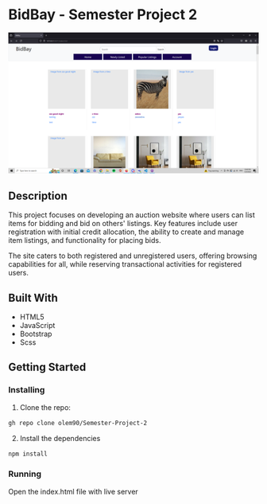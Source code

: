# BidBay - Semester Project 2

![project-image](/src/SemesterProject2.png)

## Description
 This project focuses on developing an auction website where users can
 list items for bidding and bid on others' listings. Key features
 include user registration with initial credit allocation, the ability
 to create and manage item listings, and functionality for placing
 bids.
 
 The site caters to both registered and unregistered users, offering
 browsing capabilities for all, while reserving transactional
 activities for registered users.

 ## Built With
 - HTML5
 - JavaScript
 - Bootstrap
 - Scss

## Getting Started
### Installing
1. Clone the repo:
   
```bash
gh repo clone olem90/Semester-Project-2
```

2. Install the dependencies

```bash
npm install
```

### Running
Open the index.html file with live server

